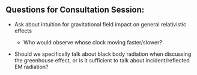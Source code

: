 

## Questions for Consultation Session:

- Ask about intuition for gravitational field impact on general relativistic effects
	- Who would observe whose clock moving faster/slower?

- Should we specifically talk about black body radiation when discussing the greenhouse effect, or is it sufficient to talk about incident/reflected EM radiation?


